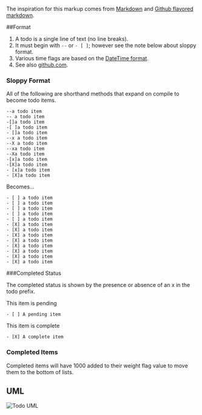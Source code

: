 [md]:http://daringfireball.net/projects/markdown/syntax
[gitmd]:https://help.github.com/articles/github-flavored-markdown
[datetime]:http://www.w3.org/TR/NOTE-datetime
[gittodo]:https://github.com/blog/1375-task-lists-in-gfm-issues-pulls-comments

The inspiration for this markup comes from [Markdown][md] and [Github flavored markdown][gitmd].

##Format

1. A todo is a single line of text (no line breaks).
1. It must begin with `--` or `- [ ]`; however see the note below about sloppy format.
2. Various time flags are based on the [DateTime format][datetime].
1. See also [github.com][gittodo].


### Sloppy Format
All of the following are shorthand methods that expand on compile to become todo items.

    --a todo item
    -- a todo item
    -[]a todo item
    -[ ]a todo item
    - []a todo item
    --x a todo item
    --X a todo item
    --xa todo item
    --Xa todo item
    -[x]a todo item
    -[X]a todo item
    - [x]a todo item
    - [X]a todo item
    
Becomes...

    - [ ] a todo item
    - [ ] a todo item
    - [ ] a todo item
    - [ ] a todo item
    - [ ] a todo item
    - [X] a todo item
    - [X] a todo item
    - [X] a todo item
    - [X] a todo item
    - [X] a todo item
    - [X] a todo item
    - [X] a todo item
    - [X] a todo item

###Completed Status

The completed status is shown by the presence or absence of an x in the todo prefix.

This item is pending

    - [ ] A pending item

This item is complete

    - [X] A complete item
    
### Completed Items
Completed items will have 1000 added to their weight flag value to move them to the bottom of lists.

## UML
![Todo UML](images/uml-todo.png)